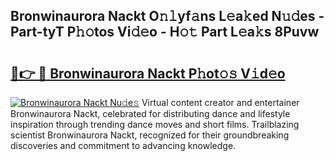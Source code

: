 ## Bronwinaurora Nackt O𝚗𝚕yf𝚊ns L𝚎a𝚔ed N𝚞𝚍es - Part-tyT P𝚑𝚘tos Vi𝚍𝚎o - H𝚘𝚝 Part L𝚎a𝚔s 8Puvw

# <h2><a href="http://kfdlvre.oniu.top/?m=Bronwinaurora+Nackt">🔗👉 🔴 Bronwinaurora Nackt P𝚑ot𝚘𝚜 V𝚒d𝚎o</a></h2>

[![Bronwinaurora Nackt Nu𝚍e𝚜](https://i.imgur.com/0qMVB7G.gif)](http://kfdlvre.oniu.top/?m=Bronwinaurora+Nackt)
Virtual content creator and entertainer Bronwinaurora Nackt, celebrated for distributing dance and lifestyle inspiration through trending dance moves and short films. Trailblazing scientist Bronwinaurora Nackt, recognized for their groundbreaking discoveries and commitment to advancing knowledge.  
